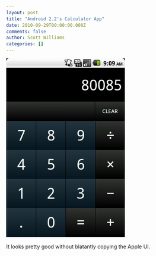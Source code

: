 ```yaml
---
layout: post
title: "Android 2.2's Calculator App"
date: 2010-09-29T00:00:00.000Z
comments: false
author: Scott Williams
categories: []
---
```

<img alt="It looks pretty good without blatantly copying the Apple UI." src="./1285777570000.jpg">

It looks pretty good without blatantly copying the Apple UI.